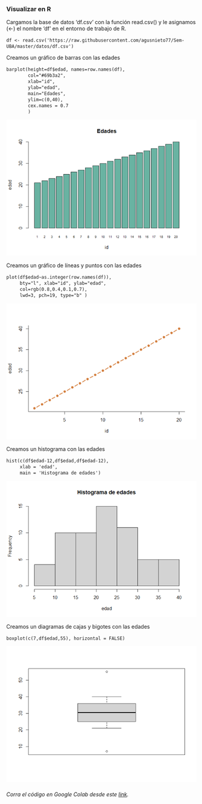 ### Visualizar en R

Cargamos la base de datos ‘df.csv’ con la función read.csv() y le
asignamos (&lt;-) el nombre ‘df’ en el entorno de trabajo de R.

    df <- read.csv('https://raw.githubusercontent.com/agusnieto77/Sem-UBA/master/datos/df.csv')

Creamos un gráfico de barras con las edades

    barplot(height=df$edad, names=row.names(df), 
            col="#69b3a2",
            xlab="id", 
            ylab="edad", 
            main="Edades", 
            ylim=c(0,40),
            cex.names = 0.7
            )

![](vis_files/figure-markdown_strict/unnamed-chunk-2-1.png)

Creamos un gráfico de líneas y puntos con las edades

    plot(df$edad~as.integer(row.names(df)), 
         bty="l", xlab="id", ylab="edad", 
         col=rgb(0.8,0.4,0.1,0.7),
         lwd=3, pch=19, type="b" )

![](vis_files/figure-markdown_strict/unnamed-chunk-3-1.png)

Creamos un histograma con las edades

    hist(c(df$edad-12,df$edad,df$edad-12),
         xlab = 'edad', 
         main = 'Histograma de edades')

![](vis_files/figure-markdown_strict/unnamed-chunk-4-1.png)

Creamos un diagramas de cajas y bigotes con las edades

    boxplot(c(7,df$edad,55), horizontal = FALSE)

![](vis_files/figure-markdown_strict/unnamed-chunk-5-1.png)

###### Corra el código en Google Colab desde este [link](https://colab.research.google.com/drive/1gZqiwJjBrsxCsKLsEGyVT6raavukBIa2?usp=sharing "Google Colab").
